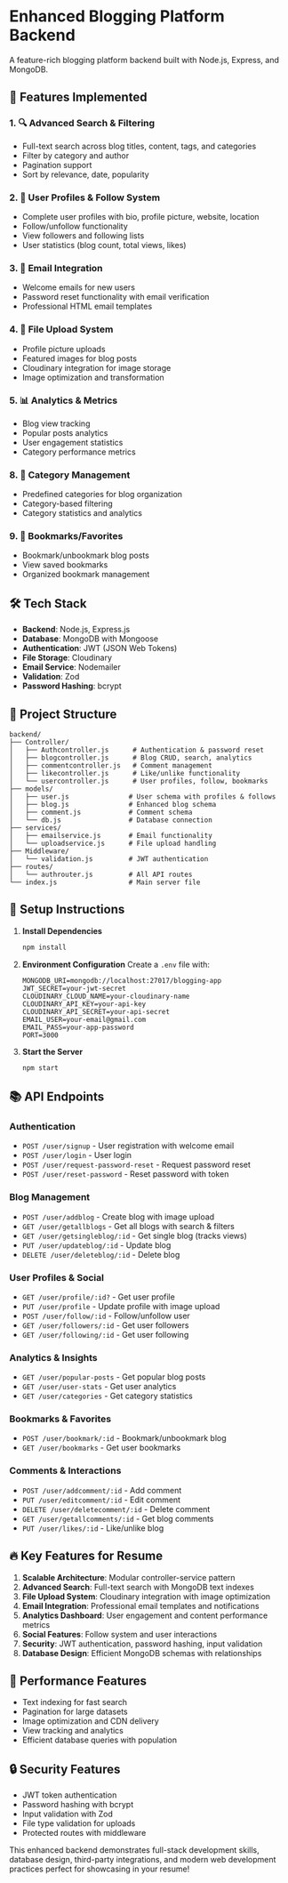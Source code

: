 # Enhanced Blogging Platform Backend

A feature-rich blogging platform backend built with Node.js, Express, and MongoDB.

## 🚀 Features Implemented

### 1. 🔍 Advanced Search & Filtering
- Full-text search across blog titles, content, tags, and categories
- Filter by category and author
- Pagination support
- Sort by relevance, date, popularity

### 2. 👤 User Profiles & Follow System
- Complete user profiles with bio, profile picture, website, location
- Follow/unfollow functionality
- View followers and following lists
- User statistics (blog count, total views, likes)

### 3. 📧 Email Integration
- Welcome emails for new users
- Password reset functionality with email verification
- Professional HTML email templates

### 4. 📱 File Upload System
- Profile picture uploads
- Featured images for blog posts
- Cloudinary integration for image storage
- Image optimization and transformation

### 5. 📊 Analytics & Metrics
- Blog view tracking
- Popular posts analytics
- User engagement statistics
- Category performance metrics

### 8. 📂 Category Management
- Predefined categories for blog organization
- Category-based filtering
- Category statistics and analytics

### 9. 🔖 Bookmarks/Favorites
- Bookmark/unbookmark blog posts
- View saved bookmarks
- Organized bookmark management

## 🛠️ Tech Stack

- **Backend**: Node.js, Express.js
- **Database**: MongoDB with Mongoose
- **Authentication**: JWT (JSON Web Tokens)
- **File Storage**: Cloudinary
- **Email Service**: Nodemailer
- **Validation**: Zod
- **Password Hashing**: bcrypt

## 📁 Project Structure

```
backend/
├── Controller/
│   ├── Authcontroller.js      # Authentication & password reset
│   ├── blogcontroller.js      # Blog CRUD, search, analytics
│   ├── commentcontroller.js   # Comment management
│   ├── likecontroller.js      # Like/unlike functionality
│   └── usercontroller.js      # User profiles, follow, bookmarks
├── models/
│   ├── user.js               # User schema with profiles & follows
│   ├── blog.js               # Enhanced blog schema
│   ├── comment.js            # Comment schema
│   └── db.js                 # Database connection
├── services/
│   ├── emailservice.js       # Email functionality
│   └── uploadservice.js      # File upload handling
├── Middleware/
│   └── validation.js         # JWT authentication
├── routes/
│   └── authrouter.js         # All API routes
└── index.js                  # Main server file
```

## 🔧 Setup Instructions

1. **Install Dependencies**
   ```bash
   npm install
   ```

2. **Environment Configuration**
   Create a `.env` file with:
   ```env
   MONGODB_URI=mongodb://localhost:27017/blogging-app
   JWT_SECRET=your-jwt-secret
   CLOUDINARY_CLOUD_NAME=your-cloudinary-name
   CLOUDINARY_API_KEY=your-api-key
   CLOUDINARY_API_SECRET=your-api-secret
   EMAIL_USER=your-email@gmail.com
   EMAIL_PASS=your-app-password
   PORT=3000
   ```

3. **Start the Server**
   ```bash
   npm start
   ```

## 📚 API Endpoints

### Authentication
- `POST /user/signup` - User registration with welcome email
- `POST /user/login` - User login
- `POST /user/request-password-reset` - Request password reset
- `POST /user/reset-password` - Reset password with token

### Blog Management
- `POST /user/addblog` - Create blog with image upload
- `GET /user/getallblogs` - Get all blogs with search & filters
- `GET /user/getsingleblog/:id` - Get single blog (tracks views)
- `PUT /user/updateblog/:id` - Update blog
- `DELETE /user/deleteblog/:id` - Delete blog

### User Profiles & Social
- `GET /user/profile/:id?` - Get user profile
- `PUT /user/profile` - Update profile with image upload
- `POST /user/follow/:id` - Follow/unfollow user
- `GET /user/followers/:id` - Get user followers
- `GET /user/following/:id` - Get user following

### Analytics & Insights
- `GET /user/popular-posts` - Get popular blog posts
- `GET /user/user-stats` - Get user analytics
- `GET /user/categories` - Get category statistics

### Bookmarks & Favorites
- `POST /user/bookmark/:id` - Bookmark/unbookmark blog
- `GET /user/bookmarks` - Get user bookmarks

### Comments & Interactions
- `POST /user/addcomment/:id` - Add comment
- `PUT /user/editcomment/:id` - Edit comment
- `DELETE /user/deletecomment/:id` - Delete comment
- `GET /user/getallcomments/:id` - Get blog comments
- `PUT /user/likes/:id` - Like/unlike blog

## 🔥 Key Features for Resume

1. **Scalable Architecture**: Modular controller-service pattern
2. **Advanced Search**: Full-text search with MongoDB text indexes
3. **File Upload System**: Cloudinary integration with image optimization
4. **Email Integration**: Professional email templates and notifications
5. **Analytics Dashboard**: User engagement and content performance metrics
6. **Social Features**: Follow system and user interactions
7. **Security**: JWT authentication, password hashing, input validation
8. **Database Design**: Efficient MongoDB schemas with relationships

## 🚀 Performance Features

- Text indexing for fast search
- Pagination for large datasets
- Image optimization and CDN delivery
- View tracking and analytics
- Efficient database queries with population

## 🔒 Security Features

- JWT token authentication
- Password hashing with bcrypt
- Input validation with Zod
- File type validation for uploads
- Protected routes with middleware

This enhanced backend demonstrates full-stack development skills, database design, third-party integrations, and modern web development practices perfect for showcasing in your resume!

